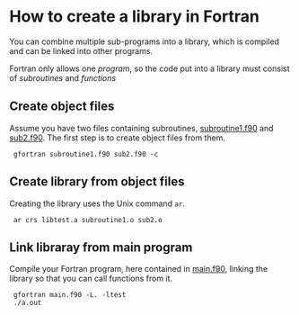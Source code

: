 # How to create a library in Fortran
You can combine multiple sub-programs into a library,
which is compiled and can be linked into other programs.

Fortran only allows one *program*,
so the code put into a library must consist of *subroutines* and *functions*

## Create object files
Assume you have two files containing subroutines,
[subroutine1.f90](subroutine1.f90) and [sub2.f90](sub2.f90).
The first step is to create object files from them.

```
 gfortran subroutine1.f90 sub2.f90 -c
```

## Create library from object files
Creating the library uses the Unix command `ar`.

```
 ar crs libtest.a subroutine1.o sub2.o
```

## Link libraray from main program
Compile your Fortran program, here contained in [main.f90](main.f90),
linking the library so that you can call functions from it.

```
 gfortran main.f90 -L. -ltest
 ./a.out 
```
